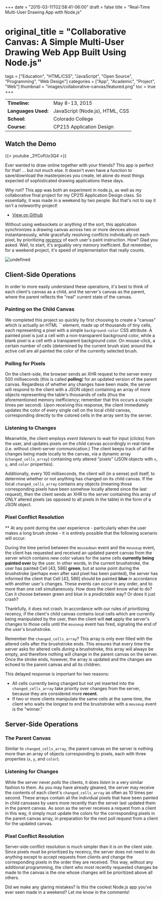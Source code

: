 +++
date = "2015-03-11T02:58:41-06:00"
draft = false
title = "Real-Time Multi-User Drawing App with Node.js"
# original_title = "Collaborative Canvas: A Simple Multi-User Drawing Web App Built Using Node.js"
tags = ["Education", "HTML/CSS", "JavaScript", "Open Source", "Programming", "Web Design"]
categories = ["App", "Academic", "Project", "Web"]
thumbnail = "images/collaborative-canvas/featured.png"
toc = true
+++

| | |
| --- | --- |
| **Timeline:** | May 8-13, 2015 |
| **Languages Used:** | JavaScript (Node.js), HTML, CSS |
| **School:** | Colorado College |
| **Course:** | CP215 Application Design |

## Watch the Demo

{{< youtube _3YCofUo3Q4 >}}


Ever wanted to draw online together with your friends? This app is perfect for that! ... but not much else. It doesn't even have a function to save/download the masterpieces you create, let alone do most things expected of sophisticated drawing applications these days.

Why not? This app was both an experiment in node.js, as well as my collaborative final project for my CP215 Application Design class. So essentially, it was made in a weekend by two people. But that's not to say it isn't a noteworthy project!

- [View on Github](https://github.com/dinosoeren/collaborative-canvas)

Without using websockets or anything of the sort, this application synchronizes a drawing canvas across two or more devices almost instantaneously, while gracefully resolving conflicts individually on each pixel, by prioritizing [recency](http://jhigh.co.uk/Higher/expert_systems/conflict_resolution.html) of each user's paint instruction. How? Glad you asked. Well, to start, it's arguably very memory inefficient. But remember, for a weekend project, it's speed of implementation that really counts.

![undefined](../../images/collaborative-canvas/screenshot.png)

## Client-Side Operations
In order to more easily understand these operations, it's best to think of each client's canvas as a child, and the server's canvas as the parent, where the parent reflects the "real" current state of the canvas.

### Painting on the Child Canvas
We completed this project so quickly by first choosing to create a "canvas" which is actually an HTML `` element, made up of thousands of tiny cells, each representing a pixel with a simple `background-color` CSS attribute. A painted pixel is just a cell with a non-transparent background color, while a blank pixel is a cell with a transparent background color. On mouse-click, a certain number of cells (determined by the current brush size) around the active cell are all painted the color of the currently selected brush.

### Polling for Pixels
On the client-side, the browser sends an XHR request to the server every 500 milliseconds (this is called **polling**) for an updated version of the parent canvas. Regardless of whether any changes have been made, the server will respond to the client with a JSON object containing an array of more objects representing the table's thousands of cells (thus the aforementioned memory inefficiency; remember that this occurs a couple times per second). Upon receiving this response, the client immediately updates the color of every single cell on the local child canvas, corresponding directly to the colored cells in the array sent by the server.

### Listening to Changes
Meanwhile, the client employs *event listeners* to wait for input (clicks) from the user, and updates pixels on the child canvas accordingly in real-time (i.e. without client-server communication.) The client keeps track of all the changes being made locally to the canvas, via a dynamic array (`changed_cells_array`) containing only altered "pixels" (JSON objects with `x`, `y`, and `color` properties).

Additionally, every 100 milliseconds, the client will (in a sense) poll itself, to determine whether or not anything has changed on its child canvas. If the local `changed_cells_array` contains any objects (meaning those corresponding pixels have been somehow locally altered since the last request), then the client sends an XHR to the server containing this array of ONLY altered pixels (as opposed to all pixels in the table) in the form of a JSON object.

### Pixel Conflict Resolution
** At any point during the user experience - particularly when the user makes a long brush stroke - it is entirely possible that the following scenario will occur:

During the time period between the `mousedown` event and the `mouseup` event, the client has requested and received an updated parent canvas from the server which contains new color values for the same cells **currently being painted over** by the user. In other words, in the current brushstroke, the user has painted Cell [43, 586] **green**, but at some point during the brushstroke (perhaps even after said pixel has been painted), the server has informed the client that Cell [43, 586] should be painted **blue** in accordance with another user's changes. These events can occur in any order, and to more than one cell simultaneously. How does the client know what to do? Can it choose between green and blue in a *predictable* way? Or does it just crash?

Thankfully, it does not crash. In accordance with our rules of prioritizing recency, if the client's child canvas contains local cells which are currently being manipulated by the user, then the client will **not** apply the server's changes to those cells until the `mouseup` event has fired, signaling the end of the user's brushstroke.

Remember the `changed_cells_array`? This array is only ever filled with the altered cells after the brushstroke ends. This ensures that every time the server asks for altered cells *during* a brushstroke, this array will always be empty, and therefore nothing will change in the parent canvas on the server. Once the stroke ends, however, the array is updated and the changes are echoed to the parent canvas and all its children.

This delayed response is important for two reasons:

- All cells currently being changed but not yet inserted into the `changed_cells_array` take priority over changes from the server, because they are considered more **recent**.
- If two or more clients manipulate the same cells at the same time, the client who waits the longest to end the brushstroke with a `mouseup` event is the "winner."

## Server-Side Operations
### The Parent Canvas
Similar to `changed_cells_array`, the parent canvas on the server is nothing more than an array of objects corresponding to pixels, each with three properties (`x`, `y`, and `color`).

### Listening for Changes
While the server never *polls* the clients, it does *listen* in a very similar fashion to them. As you may have already gleaned, the server may receive the contents of each client's `changed_cells_array` as often as 10 times per second. These arrays contain all the individual pixels that have been painted in child canvases by users more recently than the server last updated them in the parent canvas. As soon as the server receives a request from a client in this way, it simply must update the colors for the corresponding pixels in the parent canvas array, in preparation for the next poll request from a client for the updated canvas.

### Pixel Conflict Resolution
Server-side conflict resolution is much simpler than it is on the client side. Since pixels must be prioritized by recency, the server does not need to do anything except to accept requests from clients and change the corresponding pixels in the order they are received. This way, without any additional programming, the client who most recently requested changes be made to the canvas is the one whose changes will be prioritized above all others.

Did we make any glaring mistakes? Is this the coolest Node.js app you've ever seen made in a weekend? Let me know in the comments!

